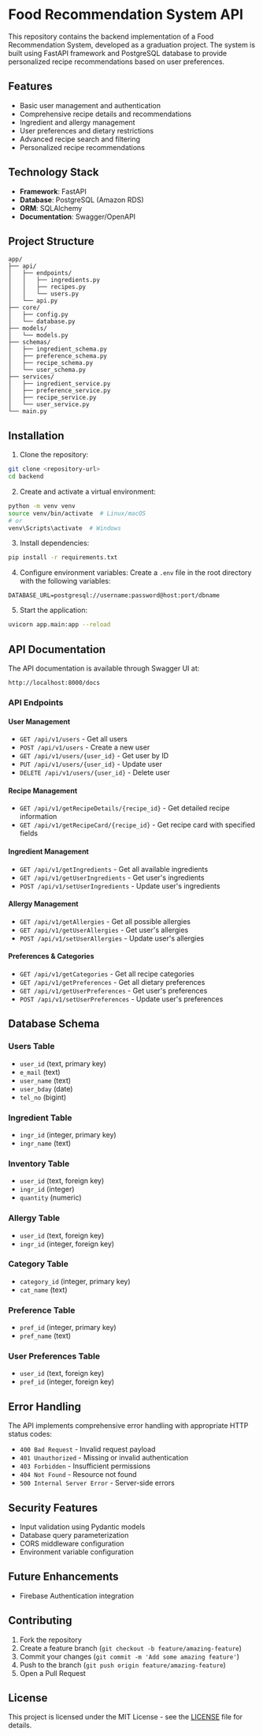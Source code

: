 # Food Recommendation System API

This repository contains the backend implementation of a Food Recommendation System, developed as a graduation project. The system is built using FastAPI framework and PostgreSQL database to provide personalized recipe recommendations based on user preferences.

## Features

- Basic user management and authentication
- Comprehensive recipe details and recommendations
- Ingredient and allergy management
- User preferences and dietary restrictions
- Advanced recipe search and filtering
- Personalized recipe recommendations

## Technology Stack

- **Framework**: FastAPI
- **Database**: PostgreSQL (Amazon RDS)
- **ORM**: SQLAlchemy
- **Documentation**: Swagger/OpenAPI

## Project Structure

```
app/
├── api/
│   ├── endpoints/
│   │   ├── ingredients.py
│   │   ├── recipes.py
│   │   └── users.py
│   └── api.py
├── core/
│   ├── config.py
│   └── database.py
├── models/
│   └── models.py
├── schemas/
│   ├── ingredient_schema.py
│   ├── preference_schema.py
│   ├── recipe_schema.py
│   └── user_schema.py
├── services/
│   ├── ingredient_service.py
│   ├── preference_service.py
│   ├── recipe_service.py
│   └── user_service.py
└── main.py
```

## Installation

1. Clone the repository:
```bash
git clone <repository-url>
cd backend
```

2. Create and activate a virtual environment:
```bash
python -m venv venv
source venv/bin/activate  # Linux/macOS
# or
venv\Scripts\activate  # Windows
```

3. Install dependencies:
```bash
pip install -r requirements.txt
```

4. Configure environment variables:
Create a `.env` file in the root directory with the following variables:
```env
DATABASE_URL=postgresql://username:password@host:port/dbname
```

5. Start the application:
```bash
uvicorn app.main:app --reload
```

## API Documentation

The API documentation is available through Swagger UI at:
```
http://localhost:8000/docs
```

### API Endpoints

#### User Management
- `GET /api/v1/users` - Get all users
- `POST /api/v1/users` - Create a new user
- `GET /api/v1/users/{user_id}` - Get user by ID
- `PUT /api/v1/users/{user_id}` - Update user
- `DELETE /api/v1/users/{user_id}` - Delete user

#### Recipe Management
- `GET /api/v1/getRecipeDetails/{recipe_id}` - Get detailed recipe information
- `GET /api/v1/getRecipeCard/{recipe_id}` - Get recipe card with specified fields

#### Ingredient Management
- `GET /api/v1/getIngredients` - Get all available ingredients
- `GET /api/v1/getUserIngredients` - Get user's ingredients
- `POST /api/v1/setUserIngredients` - Update user's ingredients

#### Allergy Management
- `GET /api/v1/getAllergies` - Get all possible allergies
- `GET /api/v1/getUserAllergies` - Get user's allergies
- `POST /api/v1/setUserAllergies` - Update user's allergies

#### Preferences & Categories
- `GET /api/v1/getCategories` - Get all recipe categories
- `GET /api/v1/getPreferences` - Get all dietary preferences
- `GET /api/v1/getUserPreferences` - Get user's preferences
- `POST /api/v1/setUserPreferences` - Update user's preferences

## Database Schema

### Users Table
- `user_id` (text, primary key)
- `e_mail` (text)
- `user_name` (text)
- `user_bday` (date)
- `tel_no` (bigint)

### Ingredient Table
- `ingr_id` (integer, primary key)
- `ingr_name` (text)

### Inventory Table
- `user_id` (text, foreign key)
- `ingr_id` (integer)
- `quantity` (numeric)

### Allergy Table
- `user_id` (text, foreign key)
- `ingr_id` (integer, foreign key)

### Category Table
- `category_id` (integer, primary key)
- `cat_name` (text)

### Preference Table
- `pref_id` (integer, primary key)
- `pref_name` (text)

### User Preferences Table
- `user_id` (text, foreign key)
- `pref_id` (integer, foreign key)

## Error Handling

The API implements comprehensive error handling with appropriate HTTP status codes:

- `400 Bad Request` - Invalid request payload
- `401 Unauthorized` - Missing or invalid authentication
- `403 Forbidden` - Insufficient permissions
- `404 Not Found` - Resource not found
- `500 Internal Server Error` - Server-side errors

## Security Features

- Input validation using Pydantic models
- Database query parameterization
- CORS middleware configuration
- Environment variable configuration

## Future Enhancements

- Firebase Authentication integration

## Contributing

1. Fork the repository
2. Create a feature branch (`git checkout -b feature/amazing-feature`)
3. Commit your changes (`git commit -m 'Add some amazing feature'`)
4. Push to the branch (`git push origin feature/amazing-feature`)
5. Open a Pull Request

## License

This project is licensed under the MIT License - see the [LICENSE](LICENSE) file for details.